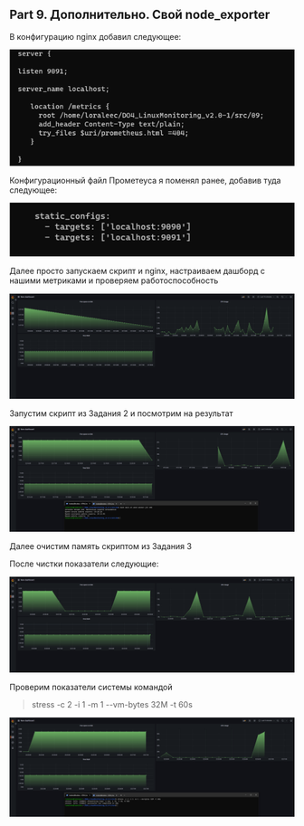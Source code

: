 ## Part 9. Дополнительно. Свой node_exporter

В конфигурацию nginx добавил следующее: 

![](screenshots/1.1.png)  

Конфигурационный файл Прометеуса я поменял ранее, добавив туда следующее:  

![](screenshots/1.2.png)  

Далее просто запускаем скрипт и nginx, настраиваем дашборд с нашими метриками и проверяем работоспособность

![](screenshots/1.3.png)  

Запустим скрипт из Задания 2 и посмотрим на результат  

![](screenshots/1.4.png)  

Далее очистим память скриптом из Задания 3  

После чистки показатели следующие:  

![](screenshots/1.5.png)  

Проверим показатели системы командой  

> stress -c 2 -i 1 -m 1 --vm-bytes 32M -t 60s

![](screenshots/1.6.png)  

